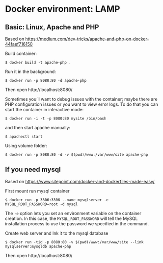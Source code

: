 # Docker environment: LAMP

## Basic: Linux, Apache and PHP

Based on https://medium.com/dev-tricks/apache-and-php-on-docker-44faef716150

Build container:
```
$ docker build -t apache-php .
```

Run it in the background:
```
$ docker run -p 8080:80 -d apache-php
```
Then open http://localhost:8080/

Sometimes you’ll want to debug issues with the container; maybe there are PHP configuration issues or you want to view error logs. To do that you can start the container in interactive mode:
```
$ docker run -i -t -p 8080:80 mysite /bin/bash
```
and then start apache manually:
```
$ apachectl start
```

Using volume folder:
```
$ docker run -p 8080:80 -d -v $(pwd)/www:/var/www/site apache-php
```

## If you need mysql

Based on https://www.sitepoint.com/docker-and-dockerfiles-made-easy/

First mount run mysql container
```
$ docker run -p 3306:3306 --name mysqlserver -e MYSQL_ROOT_PASSWORD=root -d mysql
```
The `-e` option lets you set an environment variable on the container creation. In this case, the `MYSQL_ROOT_PASSWORD` will tell the MySQL installation process to use the password we specified in the command.

Create web server and lnk it to the mysql database
```
$ docker run -tid -p 8080:80 -v $(pwd)/www:/var/www/site --link mysqlserver:mysqldb apache-php
```
Then open http://localhost:8080/

